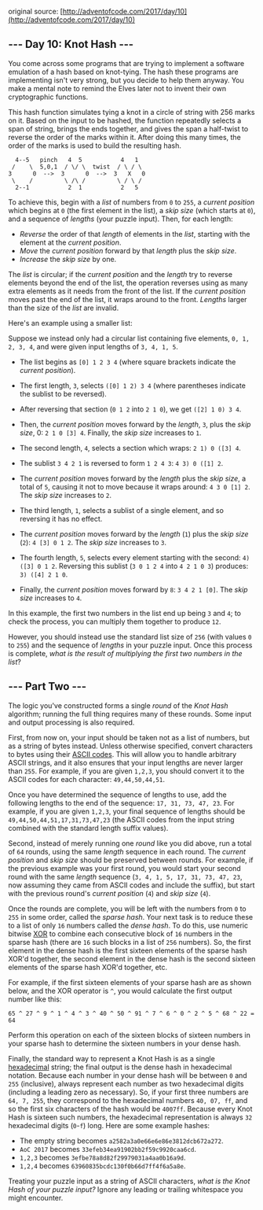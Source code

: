 original source: [http://adventofcode.com/2017/day/10](http://adventofcode.com/2017/day/10)
## --- Day 10: Knot Hash ---
You come across some programs that are trying to implement a software emulation of a hash based on knot-tying. The hash these programs are implementing isn't very strong, but you decide to help them anyway. You make a mental note to remind the Elves later not to invent their own cryptographic functions.

This hash function simulates tying a knot in a circle of string with 256 marks on it. Based on the input to be hashed, the function repeatedly selects a span of string, brings the ends together, and gives the span a half-twist to reverse the order of the marks within it. After doing this many times, the order of the marks is used to build the resulting hash.

```
  4--5   pinch   4  5           4   1
 /    \  5,0,1  / \/ \  twist  / \ / \
3      0  -->  3      0  -->  3   X   0
 \    /         \ /\ /         \ / \ /
  2--1           2  1           2   5
```

To achieve this, begin with a *list* of numbers from `0` to `255`, a *current position* which begins at `0` (the first element in the list), a *skip size* (which starts at `0`), and a sequence of *lengths* (your puzzle input).  Then, for each length:


 - *Reverse* the order of that *length* of elements in the *list*, starting with the element at the *current position*.
 - *Move* the *current position* forward by that *length* plus the *skip size*.
 - *Increase* the *skip size* by one.

The *list* is circular; if the *current position* and the *length* try to reverse elements beyond the end of the list, the operation reverses using as many extra elements as it needs from the front of the list. If the *current position* moves past the end of the list, it wraps around to the front. *Lengths* larger than the size of the *list* are invalid.

Here's an example using a smaller list:

Suppose we instead only had a circular list containing five elements, `0, 1, 2, 3, 4`, and were given input lengths of `3, 4, 1, 5`.


 - The list begins as `[0] 1 2 3 4` (where square brackets indicate the *current position*).
 - The first length, `3`, selects `([0] 1 2) 3 4` (where parentheses indicate the sublist to be reversed).
 - After reversing that section (`0 1 2` into `2 1 0`), we get `([2] 1 0) 3 4`.
 - Then, the *current position* moves forward by the *length*, `3`, plus the *skip size*, 0: `2 1 0 [3] 4`. Finally, the *skip size* increases to `1`.


 - The second length, `4`, selects a section which wraps: `2 1) 0 ([3] 4`.
 - The sublist `3 4 2 1` is reversed to form `1 2 4 3`: `4 3) 0 ([1] 2`.
 - The *current position* moves forward by the *length* plus the *skip size*, a total of `5`, causing it not to move because it wraps around: `4 3 0 [1] 2`. The *skip size* increases to `2`.


 - The third length, `1`, selects a sublist of a single element, and so reversing it has no effect.
 - The *current position* moves forward by the *length* (`1`) plus the *skip size* (`2`): `4 [3] 0 1 2`. The *skip size* increases to `3`.


 - The fourth length, `5`, selects every element starting with the second: `4) ([3] 0 1 2`. Reversing this sublist (`3 0 1 2 4` into `4 2 1 0 3`) produces: `3) ([4] 2 1 0`.
 - Finally, the *current position* moves forward by `8`: `3 4 2 1 [0]`. The *skip size* increases to `4`.

In this example, the first two numbers in the list end up being `3` and `4`; to check the process, you can multiply them together to produce `12`.

However, you should instead use the standard list size of `256` (with values `0` to `255`) and the sequence of *lengths* in your puzzle input. Once this process is complete, *what is the result of multiplying the first two numbers in the list*?


## --- Part Two ---
The logic you've constructed forms a single *round* of the *Knot Hash* algorithm; running the full thing requires many of these rounds. Some input and output processing is also required.

First, from now on, your input should be taken not as a list of numbers, but as a string of bytes instead. Unless otherwise specified, convert characters to bytes using their [ASCII codes](https://en.wikipedia.org/wiki/ASCII#Printable_characters). This will allow you to handle arbitrary ASCII strings, and it also ensures that your input lengths are never larger than `255`. For example, if you are given `1,2,3`, you should convert it to the ASCII codes for each character: `49,44,50,44,51`.

Once you have determined the sequence of lengths to use, add the following lengths to the end of the sequence: `17, 31, 73, 47, 23`. For example, if you are given `1,2,3`, your final sequence of lengths should be `49,44,50,44,51,17,31,73,47,23` (the ASCII codes from the input string combined with the standard length suffix values).

Second, instead of merely running one *round* like you did above, run a total of `64` rounds, using the same *length* sequence in each round. The *current position* and *skip size* should be preserved between rounds. For example, if the previous example was your first round, you would start your second round with the same *length* sequence (`3, 4, 1, 5, 17, 31, 73, 47, 23`, now assuming they came from ASCII codes and include the suffix), but start with the previous round's *current position* (`4`) and *skip size* (`4`).

Once the rounds are complete, you will be left with the numbers from `0` to `255` in some order, called the *sparse hash*. Your next task is to reduce these to a list of only `16` numbers called the *dense hash*. To do this, use numeric bitwise [XOR](https://en.wikipedia.org/wiki/Bitwise_operation#XOR) to combine each consecutive block of `16` numbers in the sparse hash (there are `16` such blocks in a list of `256` numbers). So, the first element in the dense hash is the first sixteen elements of the sparse hash XOR'd together, the second element in the dense hash is the second sixteen elements of the sparse hash XOR'd together, etc.

For example, if the first sixteen elements of your sparse hash are as shown below, and the XOR operator is `^`, you would calculate the first output number like this:

```
65 ^ 27 ^ 9 ^ 1 ^ 4 ^ 3 ^ 40 ^ 50 ^ 91 ^ 7 ^ 6 ^ 0 ^ 2 ^ 5 ^ 68 ^ 22 = 64
```

Perform this operation on each of the sixteen blocks of sixteen numbers in your sparse hash to determine the sixteen numbers in your dense hash.

Finally, the standard way to represent a Knot Hash is as a single [hexadecimal](https://en.wikipedia.org/wiki/Hexadecimal) string; the final output is the dense hash in hexadecimal notation. Because each number in your dense hash will be between `0` and `255` (inclusive), always represent each number as two hexadecimal digits (including a leading zero as necessary). So, if your first three numbers are `64, 7, 255`, they correspond to the hexadecimal numbers `40, 07, ff`, and so the first six characters of the hash would be `4007ff`. Because every Knot Hash is sixteen such numbers, the hexadecimal representation is always `32` hexadecimal digits (`0`-`f`) long.
Here are some example hashes:


 - The empty string becomes `a2582a3a0e66e6e86e3812dcb672a272`.
 - `AoC 2017` becomes `33efeb34ea91902bb2f59c9920caa6cd`.
 - `1,2,3` becomes `3efbe78a8d82f29979031a4aa0b16a9d`.
 - `1,2,4` becomes `63960835bcdc130f0b66d7ff4f6a5a8e`.

Treating your puzzle input as a string of ASCII characters, *what is the Knot Hash of your puzzle input?* Ignore any leading or trailing whitespace you might encounter.



